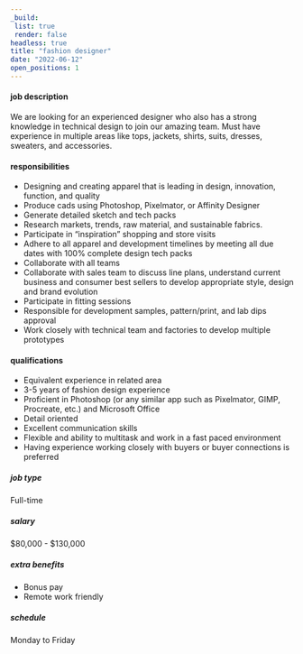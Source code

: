 ```yaml
---
_build:
 list: true
 render: false
headless: true
title: "fashion designer"
date: "2022-06-12"
open_positions: 1
---
```


#### job description
We are looking for an experienced designer who also has a strong knowledge in technical design to join our amazing team. Must have experience in multiple areas like tops, jackets, shirts, suits, dresses, sweaters, and accessories.

#### responsibilities
- Designing and creating apparel that is leading in design, innovation, function, and quality
- Produce cads using Photoshop, Pixelmator, or Affinity Designer
- Generate detailed sketch and tech packs
- Research markets, trends, raw material, and sustainable fabrics.
- Participate in “inspiration” shopping and store visits
- Adhere to all apparel and development timelines by meeting all due dates with 100% complete design tech packs
- Collaborate with all teams
- Collaborate with sales team to discuss line plans, understand current business and consumer best sellers to develop appropriate style, design and brand evolution
- Participate in fitting sessions
- Responsible for development samples, pattern/print, and lab dips approval
- Work closely with technical team and factories to develop multiple prototypes

#### qualifications
- Equivalent experience in related area
- 3-5 years of fashion design experience
- Proficient in Photoshop (or any similar app such as Pixelmator, GIMP, Procreate, etc.) and Microsoft Office
- Detail oriented
- Excellent communication skills
- Flexible and ability to multitask and work in a fast paced environment
- Having experience working closely with buyers or buyer connections is preferred

##### job type
Full-time

##### salary
$80,000 - $130,000

##### extra benefits
- Bonus pay
- Remote work friendly

##### schedule
Monday to Friday

